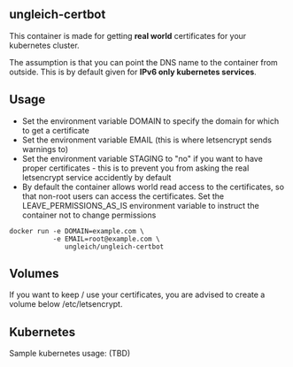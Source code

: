 ## ungleich-certbot

This container is made for getting **real world** certificates
for your kubernetes cluster.

The assumption is that you can point the DNS name to the container
from outside. This is by default given for **IPv6 only kubernetes
services**.


## Usage

* Set the environment variable DOMAIN to specify the domain for which
  to get a certificate
* Set the environment variable EMAIL (this is where letsencrypt sends
  warnings to)
* Set the environment variable STAGING to "no" if you want to have
  proper certificates - this is to prevent you from asking the real
  letsencrypt service accidently by default
* By default the container allows world read access to the
  certificates, so that non-root users can access the certificates.
  Set the LEAVE_PERMISSIONS_AS_IS environment variable to instruct the
  container not to change permissions

```
docker run -e DOMAIN=example.com \
           -e EMAIL=root@example.com \
              ungleich/ungleich-certbot
```

## Volumes

If you want to keep / use your certificates, you are advised to create
a volume below /etc/letsencrypt.

## Kubernetes

Sample kubernetes usage: (TBD)
